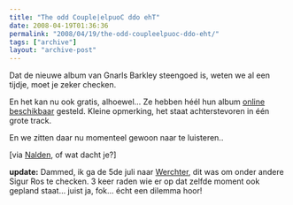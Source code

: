 ```yaml
---
title: "The odd Couple|elpuoC ddo ehT"
date: 2008-04-19T01:36:36
permalink: "2008/04/19/the-odd-coupleelpuoc-ddo-eht/"
tags: ["archive"]
layout: "archive-post"
---
```

Dat de nieuwe album van Gnarls Barkley steengoed is, weten we al een tijdje, moet je zeker checken.

En het kan nu ook gratis, alhoewel… Ze hebben héél hun album [online beschikbaar](http://www.fronttobackbacktofront.com/ "http://www.fronttobackbacktofront.com/") gesteld. Kleine opmerking, het staat achterstevoren in één grote track.

En we zitten daar nu momenteel gewoon naar te luisteren..

\[via [Nalden](http://www.nalden.net/#/newsitem/341/ "http://www.nalden.net/#/newsitem/341/"), of wat dacht je?\]

**update:** Dammed, ik ga de 5de juli naar [Werchter](http://www.rockwerchter.be/RW2008/site/index.asp "http://www.rockwerchter.be/RW2008/site/index.asp"), dit was om onder andere Sigur Ros te checken. 3 keer raden wie er op dat zelfde moment ook gepland staat… juist ja, fok… écht een dilemma hoor!
